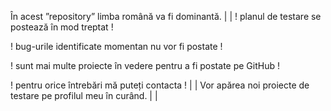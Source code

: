 În acest ”repository” limba română va fi dominantă.
|
|
! planul de testare se postează în mod treptat !

! bug-urile identificate momentan nu vor fi postate !

! sunt mai multe proiecte în vedere pentru a fi postate pe GitHub !

! pentru orice întrebări mă puteți contacta !
|
|
Vor apărea noi proiecte de testare pe profilul meu în curând.
|
|

